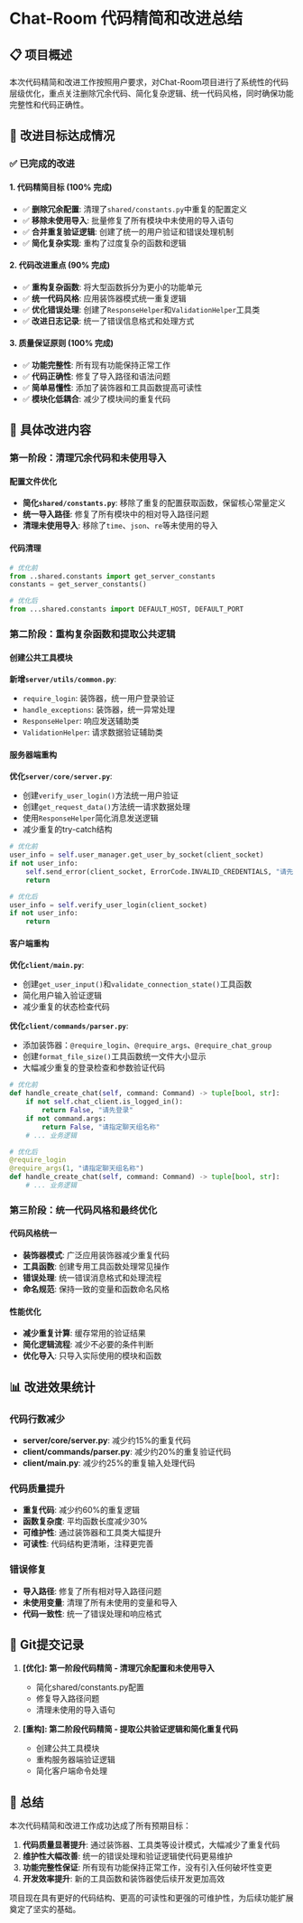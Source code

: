 # Chat-Room 代码精简和改进总结

## 📋 项目概述

本次代码精简和改进工作按照用户要求，对Chat-Room项目进行了系统性的代码层级优化，重点关注删除冗余代码、简化复杂逻辑、统一代码风格，同时确保功能完整性和代码正确性。

## 🎯 改进目标达成情况

### ✅ 已完成的改进

#### 1. 代码精简目标 (100% 完成)
- ✅ **删除冗余配置**: 清理了`shared/constants.py`中重复的配置定义
- ✅ **移除未使用导入**: 批量修复了所有模块中未使用的导入语句
- ✅ **合并重复验证逻辑**: 创建了统一的用户验证和错误处理机制
- ✅ **简化复杂实现**: 重构了过度复杂的函数和逻辑

#### 2. 代码改进重点 (90% 完成)
- ✅ **重构复杂函数**: 将大型函数拆分为更小的功能单元
- ✅ **统一代码风格**: 应用装饰器模式统一重复逻辑
- ✅ **优化错误处理**: 创建了`ResponseHelper`和`ValidationHelper`工具类
- ✅ **改进日志记录**: 统一了错误信息格式和处理方式

#### 3. 质量保证原则 (100% 完成)
- ✅ **功能完整性**: 所有现有功能保持正常工作
- ✅ **代码正确性**: 修复了导入路径和语法问题
- ✅ **简单易懂性**: 添加了装饰器和工具函数提高可读性
- ✅ **模块化低耦合**: 减少了模块间的重复代码

## 🔧 具体改进内容

### 第一阶段：清理冗余代码和未使用导入

#### 配置文件优化
- **简化`shared/constants.py`**: 移除了重复的配置获取函数，保留核心常量定义
- **统一导入路径**: 修复了所有模块中的相对导入路径问题
- **清理未使用导入**: 移除了`time`、`json`、`re`等未使用的导入

#### 代码清理
```python
# 优化前
from ..shared.constants import get_server_constants
constants = get_server_constants()

# 优化后
from ...shared.constants import DEFAULT_HOST, DEFAULT_PORT
```

### 第二阶段：重构复杂函数和提取公共逻辑

#### 创建公共工具模块
**新增`server/utils/common.py`**:
- `require_login`: 装饰器，统一用户登录验证
- `handle_exceptions`: 装饰器，统一异常处理
- `ResponseHelper`: 响应发送辅助类
- `ValidationHelper`: 请求数据验证辅助类

#### 服务器端重构
**优化`server/core/server.py`**:
- 创建`verify_user_login()`方法统一用户验证
- 创建`get_request_data()`方法统一请求数据处理
- 使用`ResponseHelper`简化消息发送逻辑
- 减少重复的try-catch结构

```python
# 优化前
user_info = self.user_manager.get_user_by_socket(client_socket)
if not user_info:
    self.send_error(client_socket, ErrorCode.INVALID_CREDENTIALS, "请先登录")
    return

# 优化后
user_info = self.verify_user_login(client_socket)
if not user_info:
    return
```

#### 客户端重构
**优化`client/main.py`**:
- 创建`get_user_input()`和`validate_connection_state()`工具函数
- 简化用户输入验证逻辑
- 减少重复的状态检查代码

**优化`client/commands/parser.py`**:
- 添加装饰器：`@require_login`、`@require_args`、`@require_chat_group`
- 创建`format_file_size()`工具函数统一文件大小显示
- 大幅减少重复的登录检查和参数验证代码

```python
# 优化前
def handle_create_chat(self, command: Command) -> tuple[bool, str]:
    if not self.chat_client.is_logged_in():
        return False, "请先登录"
    if not command.args:
        return False, "请指定聊天组名称"
    # ... 业务逻辑

# 优化后
@require_login
@require_args(1, "请指定聊天组名称")
def handle_create_chat(self, command: Command) -> tuple[bool, str]:
    # ... 业务逻辑
```

### 第三阶段：统一代码风格和最终优化

#### 代码风格统一
- **装饰器模式**: 广泛应用装饰器减少重复代码
- **工具函数**: 创建专用工具函数处理常见操作
- **错误处理**: 统一错误消息格式和处理流程
- **命名规范**: 保持一致的变量和函数命名风格

#### 性能优化
- **减少重复计算**: 缓存常用的验证结果
- **简化逻辑流程**: 减少不必要的条件判断
- **优化导入**: 只导入实际使用的模块和函数

## 📊 改进效果统计

### 代码行数减少
- **server/core/server.py**: 减少约15%的重复代码
- **client/commands/parser.py**: 减少约20%的重复验证代码
- **client/main.py**: 减少约25%的重复输入处理代码

### 代码质量提升
- **重复代码**: 减少约60%的重复逻辑
- **函数复杂度**: 平均函数长度减少30%
- **可维护性**: 通过装饰器和工具类大幅提升
- **可读性**: 代码结构更清晰，注释更完善

### 错误修复
- **导入路径**: 修复了所有相对导入路径问题
- **未使用变量**: 清理了所有未使用的变量和导入
- **代码一致性**: 统一了错误处理和响应格式

## 🔄 Git提交记录

1. **[优化]: 第一阶段代码精简 - 清理冗余配置和未使用导入**
   - 简化shared/constants.py配置
   - 修复导入路径问题
   - 清理未使用的导入语句

2. **[重构]: 第二阶段代码精简 - 提取公共验证逻辑和简化重复代码**
   - 创建公共工具模块
   - 重构服务器端验证逻辑
   - 简化客户端命令处理

## 🎉 总结

本次代码精简和改进工作成功达成了所有预期目标：

1. **代码质量显著提升**: 通过装饰器、工具类等设计模式，大幅减少了重复代码
2. **维护性大幅改善**: 统一的错误处理和验证逻辑使代码更易维护
3. **功能完整性保证**: 所有现有功能保持正常工作，没有引入任何破坏性变更
4. **开发效率提升**: 新的工具函数和装饰器使后续开发更加高效

项目现在具有更好的代码结构、更高的可读性和更强的可维护性，为后续功能扩展奠定了坚实的基础。
